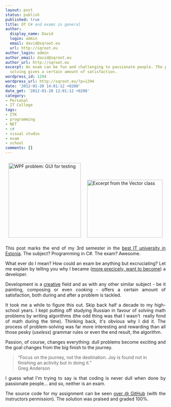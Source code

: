 ```yaml
---
layout: post
status: publish
published: true
title: Of C# and exams in general
author:
  display_name: David
  login: admin
  email: david@sqroot.eu
  url: http://sqroot.eu
author_login: admin
author_email: david@sqroot.eu
author_url: http://sqroot.eu
excerpt: An exam can be fun and challenging to passionate people. The process of problem
  solving gives a certain amount of satisfaction.
wordpress_id: 1294
wordpress_url: http://sqroot.eu/?p=1294
date: '2012-01-20 14:01:12 +0200'
date_gmt: '2012-01-20 12:01:12 +0200'
category:
- Personal
- IT College
tags:
- ITK
- programming
- NET
- c#
- visual studio
- exam
- school
comments: []
---
```


<a href="http://sqroot.eu/wp-content/uploads/2012/01/vector1.png"><img class="wp-image-1295 alignnone" style="margin: 10px" src="http://sqroot.eu/wp-content/uploads/2012/01/vector1.png" alt="WPF problem: GUI for testing" width="227" height="234" /></a><a href="http://sqroot.eu/wp-content/uploads/2012/01/vector2.png"><img class="wp-image-1296 alignnone" style="margin: 10px" src="http://sqroot.eu/wp-content/uploads/2012/01/vector2.png" alt="Excerpt from the Vector class" width="237" height="181" /></a>

<p style="text-align: justify">This post marks the end of my 3rd semester in the <a href="http://itcollege.ee">best IT university in Estonia</a>. The subject? Programming in C#. The exam? Awesome.

<p style="text-align: justify">What ever do I mean? How could an exam be anything but excruciating? Let me explain by telling you why I became (<a href="http://sqroot.eu/2011/09/be-a-developer-not-a-programmer/">more precicely, want to become</a>) a developer.

<p style="text-align: justify">Development is a <span style="text-decoration: underline">creative</span> field and as with any other similar subject - be it painting, composing or even cooking - offers a certain amount of satisfaction, both during and after a problem is tackled.

<p style="text-align: justify">It took me a while to figure this out. Skip back half a decade to my high-school years. I kept putting off studying Russian in favour of solving math problems by writing algorithms (the odd thing was that I wasn't  really fond of math during the time). Thinking back, it's obvious why I did it. The process of problem-solving was far more interesting and rewarding than all those pesky (<em>useless</em>) grammar rules or even the end result, the algorithm.

<p style="text-align: justify">Passion, of course, changes everything: dull problems become exciting and the goal changes from the big finish to the journey.

<blockquote>
“Focus on the journey, not the destination. Joy is found not in finishing an activity but in doing it.”<br />
Greg Anderson
</blockquote>
<p style="text-align: justify">I guess what I'm trying to say is that coding is never dull when done by passionate people... and so, neither is an exam.

<p style="text-align: justify">The source code for my assignment can be seen <a href="https://github.com/anroots/ITK-projects/tree/master/C%23/Eksam/">over @ GitHub</a> (with the instructors permission). The solution was praised and graded 100%.

